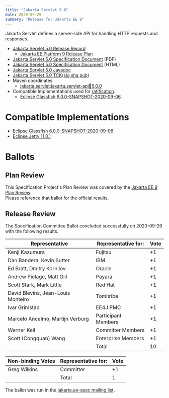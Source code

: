 ```yaml
---
title: "Jakarta Servlet 5.0"
date: 2020-09-29
summary: "Release for Jakarta EE 9"
---
```

Jakarta Servlet defines a server-side API for handling HTTP requests and responses.

* [Jakarta Servlet 5.0 Release Record](https://projects.eclipse.org/projects/ee4j.servlet/releases/5.0)
  * [Jakarta EE Platform 9 Release Plan](https://eclipse-ee4j.github.io/jakartaee-platform/jakartaee9/JakartaEE9ReleasePlan)
* [Jakarta Servlet 5.0 Specification Document](./jakarta-servlet-spec-5.0.pdf) (PDF)
* [Jakarta Servlet 5.0 Specification Document](./jakarta-servlet-spec-5.0.html) (HTML)
* [Jakarta Servlet 5.0 Javadoc](./apidocs)
* [Jakarta Servlet 5.0 TCK](https://download.eclipse.org/jakartaee/servlet/5.0/jakarta-servlet-tck-5.0.1.zip)([sig](https://download.eclipse.org/jakartaee/servlet/5.0/jakarta-servlet-tck-5.0.1.zip.sig),[sha](https://download.eclipse.org/jakartaee/servlet/5.0/jakarta-servlet-tck-5.0.1.zip.sha256),[pub](https://raw.githubusercontent.com/jakartaee/specification-committee/master/jakartaee-spec-committee.pub))
* Maven coordinates
  * [jakarta.servlet:jakarta.servlet-api:jar:5.0.0](https://search.maven.org/artifact/jakarta.servlet/jakarta.servlet-api/5.0.0/jar)
* Compatible Implementations used for [ratification](https://www.eclipse.org/projects/efsp/?version=1.2#efsp-ratification).
  * [Eclipse Glassfish 6.0.0-SNAPSHOT-2020-09-06](https://download.eclipse.org/ee4j/glassfish/weekly/glassfish-6.0.0-SNAPSHOT-2020-09-06.zip)


# Compatible Implementations

* [Eclipse Glassfish 6.0.0-SNAPSHOT-2020-09-06](https://download.eclipse.org/ee4j/glassfish/weekly/glassfish-6.0.0-SNAPSHOT-2020-09-06.zip)
* [Eclipse Jetty 11.0.1](https://repo1.maven.org/maven2/org/eclipse/jetty/jetty-home/11.0.1/jetty-home-11.0.1.zip)

# Ballots

## Plan Review

[//]: # (For Jakarta EE 9, the Platform Plan Review covered 95% of the Specification Projects.  For those Projects, just use the following statement in this Plan Review section:)

This Specification Project's Plan Review was covered by the [Jakarta EE 9 Plan Review](https://jakarta.ee/specifications/platform/9/).  
Please reference that ballot for the official results.

[//]: # (If your Project was required to do a standalone Plan Review...  You'll need to perform an official Plan Review ballot and record the results here.)

## Release Review

The Specification Committee Ballot concluded successfully on 2020-09-29 with the following results.

| Representative                                 | Representative for: | Vote |
|------------------------------------------------|---------------------|------|
| Kenji Kazumura                                 | Fujitsu             |  +1  |
| Dan Bandera, Kevin Sutter                      | IBM                 |  +1  |
| Ed Bratt, Dmitry Kornilov                      | Oracle              |  +1  |
| Andrew Pielage, Matt Gill                      | Payara              |  +1  |
| Scott Stark, Mark Little                       | Red Hat             |  +1  |
| David Blevins, Jean-Louis Monteiro             | Tomitribe           |  +1  |
| Ivar Grimstad                                  | EE4J PMC            |  +1  |
| Marcelo Ancelmo, Martijn Verburg               | Participant Members |  +1  |
| Werner Keil                                    | Committer Members   |  +1  |
| Scott (Congquan) Wang                          | Enterprise Members  |  +1  |
|                                                | Total               |  10  |

| Non-binding Votes                              | Representative for: | Vote |
|------------------------------------------------|---------------------|------|
| Greg Wilkins                                   | Committer           |  +1  |
|                                                | Total               |   1  |

The ballot was run in the [jakarta.ee-spec mailing list](https://www.eclipse.org/lists/jakarta.ee-spec/msg00898.html).

